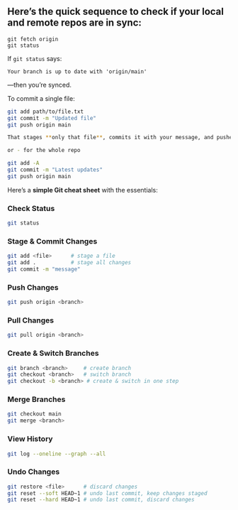 ## Here’s the quick sequence to check if your **local** and **remote** repos are in sync:
```
git fetch origin
git status
```
If `git status` says:

```
Your branch is up to date with 'origin/main'
```

—then you’re synced.

To commit a single file:

```bash
git add path/to/file.txt
git commit -m "Updated file"
git push origin main

That stages **only that file**, commits it with your message, and pushes it to `main`.

or - for the whole repo

git add -A 
git commit -m "Latest updates"
git push origin main
```

Here’s a **simple Git cheat sheet** with the essentials:

### **Check Status**

```bash
git status
```

### **Stage & Commit Changes**

```bash
git add <file>      # stage a file
git add .           # stage all changes
git commit -m "message"
```

### **Push Changes**

```bash
git push origin <branch>
```

### **Pull Changes**

```bash
git pull origin <branch>
```

### **Create & Switch Branches**

```bash
git branch <branch>     # create branch
git checkout <branch>   # switch branch
git checkout -b <branch> # create & switch in one step
```

### **Merge Branches**

```bash
git checkout main
git merge <branch>
```

### **View History**

```bash
git log --oneline --graph --all
```

### **Undo Changes**

```bash
git restore <file>      # discard changes
git reset --soft HEAD~1 # undo last commit, keep changes staged
git reset --hard HEAD~1 # undo last commit, discard changes
```